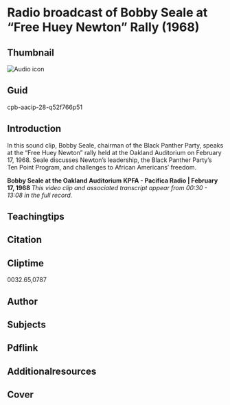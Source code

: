 # Radio broadcast of Bobby Seale at “Free Huey Newton” Rally (1968)

## Thumbnail

![Audio icon](https://s3.amazonaws.com/americanarchive.org/primary_source_sets/audio-digitized.jpg "Audio icon")

## Guid
cpb-aacip-28-q52f766p51

## Introduction

In this sound clip, Bobby Seale, chairman of the Black Panther Party, speaks at the “Free Huey Newton” rally held at the Oakland Auditorium on February 17, 1968. Seale discusses Newton’s leadership, the Black Panther Party’s Ten Point Program, and challenges to African Americans’ freedom.

<b>Bobby Seale at the Oakland Auditorium</b>
<b>KPFA - Pacifica Radio | February 17, 1968 </b>
<i>This video clip and associated transcript appear from 00:30 - 13:08 in the full record.</i>

## Teachingtips

## Citation

## Cliptime

0032.65,0787

## Author
## Subjects
## Pdflink
## Additionalresources
## Cover
